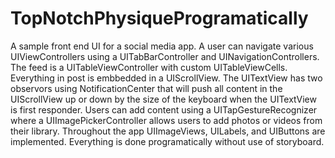 # TopNotchPhysiqueProgramatically
A sample front end UI for a social media app. 
A user can navigate various UIViewControllers using a UITabBarController and UINavigationControllers. 
The feed is a UITableViewController with custom UITableViewCells.
Everything in post is embbedded in a UIScrollView. The UITextView has two observors using NotificationCenter that will push all content in the UIScrollView up or down by the size of the keyboard when the UITextView is first responder. Users can add content using a UITapGestureRecognizer where a UIImagePickerController allows users to add photos or videos from their library. 
Throughout the app UIImageViews, UILabels, and UIButtons are implemented. 
Everything is done programatically without use of storyboard. 
